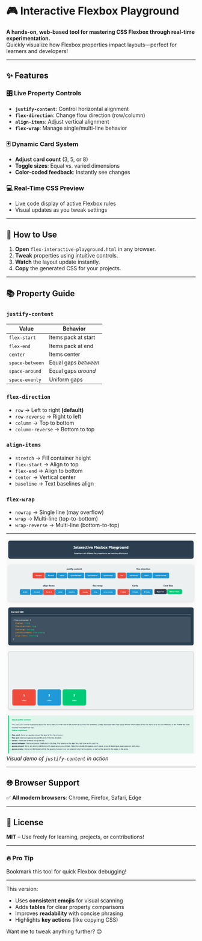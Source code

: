 

# 🎮 Interactive Flexbox Playground  

**A hands-on, web-based tool for mastering CSS Flexbox through real-time experimentation.**  
Quickly visualize how Flexbox properties impact layouts—perfect for learners and developers!  

---

## ✨ Features  

### 🎛️ Live Property Controls  
- **`justify-content`**: Control horizontal alignment  
- **`flex-direction`**: Change flow direction (row/column)  
- **`align-items`**: Adjust vertical alignment  
- **`flex-wrap`**: Manage single/multi-line behavior  

### 🃏 Dynamic Card System  
- **Adjust card count** (3, 5, or 8)  
- **Toggle sizes**: Equal vs. varied dimensions  
- **Color-coded feedback**: Instantly see changes  

### 💻 Real-Time CSS Preview  
- Live code display of active Flexbox rules  
- Visual updates as you tweak settings  

---

## 🚀 How to Use  
1. **Open** `flex-interactive-playground.html` in any browser.  
2. **Tweak** properties using intuitive controls.  
3. **Watch** the layout update instantly.  
4. **Copy** the generated CSS for your projects.  

---

## 📚 Property Guide  

### `justify-content`  
| Value | Behavior |  
|--------|------------|  
| `flex-start` | Items pack at start |  
| `flex-end` | Items pack at end |  
| `center` | Items center |  
| `space-between` | Equal gaps *between* |  
| `space-around` | Equal gaps *around* |  
| `space-evenly` | Uniform gaps |  

### `flex-direction`  
- `row` → Left to right **(default)**  
- `row-reverse` → Right to left  
- `column` → Top to bottom  
- `column-reverse` → Bottom to top  

### `align-items`  
- `stretch` → Fill container height  
- `flex-start` → Align to top  
- `flex-end` → Align to bottom  
- `center` → Vertical center  
- `baseline` → Text baselines align  

### `flex-wrap`  
- `nowrap` → Single line (may overflow)  
- `wrap` → Multi-line (top-to-bottom)  
- `wrap-reverse` → Multi-line (bottom-to-top)  

---

![Flexbox Visualization](https://github.com/rimkahan888/weekend_hobby/blob/main/css_justify/images/flex%20justify.png)  
*Visual demo of `justify-content` in action*  

---

## 🌐 Browser Support  
✅ **All modern browsers**: Chrome, Firefox, Safari, Edge  

---

## 📜 License  
**MIT** – Use freely for learning, projects, or contributions!  

---

### 🔥 **Pro Tip**  
Bookmark this tool for quick Flexbox debugging!  

--- 

This version:  
- Uses **consistent emojis** for visual scanning  
- Adds **tables** for clear property comparisons  
- Improves **readability** with concise phrasing  
- Highlights **key actions** (like copying CSS)  

Want me to tweak anything further? 😊
